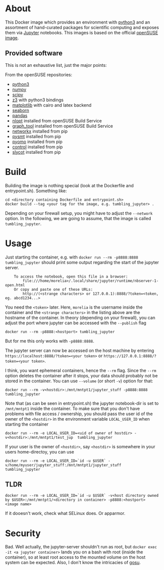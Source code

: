 # About

This Docker image which provides an environment with [python3](https://www.python.org/) and an assortment of hand-curated packages for scientific computing and exposes them via [Jupyter](https://jupyter.org/) notebooks.
This images is based on the official [openSUSE image](https://hub.docker.com/_/opensuse/).

## Provided software
This is not an exhaustive list, just the major points:

From the openSUSE repositories:

* [python3](https://www.python.org/)
* [numpy](http://www.numpy.org/)
* [scipy](https://www.scipy.org/)
* [z3](https://github.com/Z3Prover/z3.git) with python3 bindings
* [matplotlib](https://matplotlib.org/) with cairo and latex backend
* [seaborn](https://seaborn.pydata.org/)
* [pandas](https://pandas.pydata.org/)
* [nlopt](http://ab-initio.mit.edu/nlopt) installed from openSUSE Build Service
* [graph_tool](https://graph-tool.skewed.de/) installed from openSUSE Build Service
* [networkx](https://networkx.github.io) installed from pip
* [pysmt](https://stackoverflow.com/questions/23450572/which-logics-are-supported-by-z3) installed from pip
* [pyomo](http://www.pyomo.org) installed from pip
* [control](https://github.com/python-control/python-control) installed from pip
* [slycot](https://github.com/python-control/python-control) installed from pip

# Build

Building the image is nothing special (look at the Dockerfile and entrypoint.sh). Something like:

```
cd <directory containing Dockerfile and entrypoint.sh>
docker build --tag <your tag for the image, e.g. tumbling_jupyter> .
```

Depending on your firewall setup, you might have to adjust the `--network` option.
In the following, we are going to assume, that the image is called `tumbling_jupyter`.

#  Usage

Just starting the container, e.g. with `docker run --rm -p8888:8888 tumbling_jupyter` should print some output regarding the start of the jupyter server.

```
    To access the notebook, open this file in a browser:
        file:///home/morelia>/.local/share/jupyter/runtime/nbserver-1-open.html
    Or copy and paste one of these URLs:
        http://(<strange characters> or 127.0.0.1):8888/?token=<token, eg. abcd1234...>

```
You need the `<token>` later. Here, `morelia` is the username inside the container and the `<strange characters>` in the listing above are the hostname of the container.
In theory (depending on your firewall), you can adjust the port where jupyter can be accessed with the `--publish` flag

```
docker run --rm -p8888:<hostport> tumbling_jupyter

```
But for me this only works with `-p8888:8888`.

The jupyter server can now be accessed on the host machine by entering `https://localhost:8888/?token=<your token>` or `https://127.0.0.1:8888/?token=<your token>`.

I think, you want ephemeral containers, hence the `--rm` flag. Since the `--rm` option deletes the container after it stops, your data should probably not be stored in the container. You can use `--volume` (or short `-v`) option for that:

```
docker run --rm -v<hostdir>:/mnt/mntpt1/jupyter_stuff -p8888:8888 tumbling_jupyter

```
Note that (as can be seen in entrypoint.sh) the jupyter notebook-dir is set to `/mnt/mntpt1` inside the container. To make sure that you don't have problems with file access / ownership, you should pass the user id of the owner of the `<hostdir>` in the environment variable `LOCAL_USER_ID` when starting the container

```
docker run --rm -e LOCAL_USER_ID=<uid of owner of hostdir> -v<hostdir>:/mnt/mntpt1/test_jup  tumbling_jupyter
```
If your user is the owner of `<hostdir>`, say `<hostdir>` is somewhere in your users home-directoy, you can use

```
docker run --rm -e LOCAL_USER_ID=`id -u $USER` -v/home/myuser/jupyter_stuff:/mnt/mntpt1/jupyter_stuff  tumbling_jupyter

```

## TLDR

```
docker run --rm -e LOCAL_USER_ID=`id -u $USER` -v<host directory owned by $USER>:/mnt/mntpt1/<directory in container> -p8888:<hostport> <image name>

```

If it dooesn't work, check what SELinux does. Or apparmor.



# Security

Bad. Well actually, the jupyter-server shouldn't run as root, but `docker exec -it <a jupyter container>` lands you on a bash with root (inside the container), so at least root access to the mounted volume on the host system can be expected. Also, I don't know the intricacies of [gosu](https://github.com/tianon/gosu).